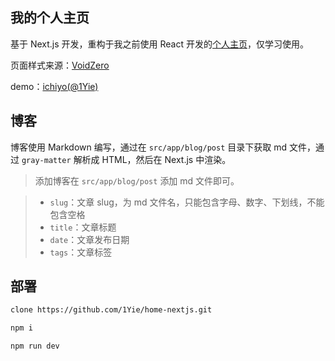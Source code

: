 ## 我的个人主页

基于 Next.js 开发，重构于我之前使用 React 开发的[个人主页](https://github.com/1Yie/home)，仅学习使用。

页面样式来源：[VoidZero](https://voidzero.dev)

demo：[ichiyo(@1Yie)](https://ichiyo.in)

## 博客

博客使用 Markdown 编写，通过在 `src/app/blog/post` 目录下获取 md 文件，通过 `gray-matter` 解析成 HTML，然后在 Next.js 中渲染。

> 添加博客在 `src/app/blog/post` 添加 md 文件即可。

> - `slug`：文章 slug，为 md 文件名，只能包含字母、数字、下划线，不能包含空格
> - `title`：文章标题
> - `date`：文章发布日期
> - `tags`：文章标签

## 部署

```bash
clone https://github.com/1Yie/home-nextjs.git

npm i

npm run dev
```
